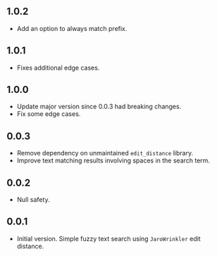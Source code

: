 ## 1.0.2

- Add an option to always match prefix.

## 1.0.1

- Fixes additional edge cases.

## 1.0.0

- Update major version since 0.0.3 had breaking changes.
- Fix some edge cases.

## 0.0.3

- Remove dependency on unmaintained `edit_distance` library.
- Improve text matching results involving spaces in the search term. 

## 0.0.2

- Null safety.
## 0.0.1

- Initial version. Simple fuzzy text search using `JaroWrinkler` edit distance.
